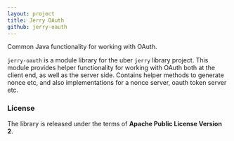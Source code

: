 ```yaml
---
layout: project
title: Jerry OAuth
github: jerry-oauth
---
```


Common Java functionality for working with OAuth.

`jerry-oauth` is a module library for the uber `jerry` library project. This module provides helper functionality 
for working with OAuth both at the client end, as well as the server side. Contains helper methods to generate
nonce etc, and also implementations for a nonce server, oauth token server etc.

### License

The library is released under the terms of **Apache Public License Version 2**.
